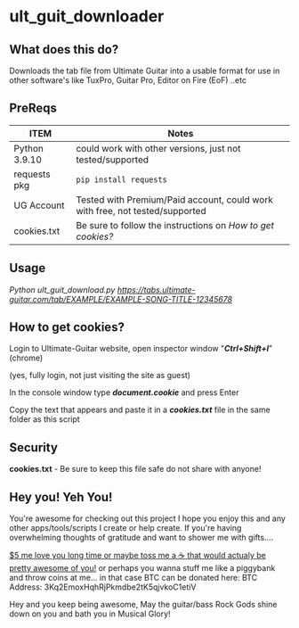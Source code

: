 # ult_guit_downloader

## What does this do? ##
Downloads the tab file from Ultimate Guitar into a usable format for use in other software's like TuxPro, Guitar Pro, Editor on Fire (EoF) ..etc 

## PreReqs ##
| ITEM          | Notes                                                             |
| ------------- | ----------------------------------------------------------------- |
| Python 3.9.10 | could work with other versions, just not tested/supported |
| requests pkg | ```````pip install requests``````` |
| UG Account | Tested with Premium/Paid account, could work with free, not tested/supported |
| cookies.txt | Be sure to follow the instructions on *How to get cookies?* |

## Usage ## 
  *Python ult_guit_download.py https://tabs.ultimate-guitar.com/tab/EXAMPLE/EXAMPLE-SONG-TITLE-12345678*
  
## How to get cookies? ##
  Login to Ultimate-Guitar website, open inspector window "***Ctrl+Shift+I***" (chrome)
  
  (yes, fully login, not just visiting the site as guest)
  
  In the console window type ***document.cookie*** and press Enter
  
  Copy the text that appears and paste it in a ***cookies.txt*** file in the same folder as this script

## Security ##
  **cookies.txt** - Be sure to keep this file safe do not share with anyone!

## Hey you! Yeh You! ##
You're awesome for checking out this project I hope you enjoy this and any other apps/tools/scripts I create or help create.  If you're having overwhelming thoughts of gratitude and want to shower me with gifts.... 

[$5 me love you long time or maybe toss me a ☕ that would actualy be pretty awesome of you!](https://www.buymeacoffee.com/Alzeric) 
or perhaps you wanna stuff me like a piggybank and throw coins at me... in that case BTC can be donated here: 
BTC Address: 3Kq2EmoxHqhRjPkmdbe2tK5qjvkoC1etiV

Hey and you keep being awesome, May the guitar/bass Rock Gods shine down on you and bath you in Musical Glory!
